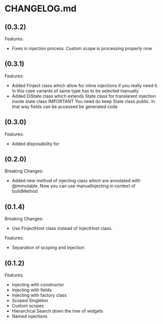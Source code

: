 # CHANGELOG.md

## (0.3.2)

Features:

  - Fixes in injection process. Custom scope is processing properly now

## (0.3.1)

Features:

  - Added FInject class which allow for inline injections if you really need it. In this case variants of same type has to be selected manually
  - Added DiState class which extends State class for translarent injection inside state class
    IMPORTANT You need do keep State class public. In that way fields can be accessed be generated code


## (0.3.0)

Features:

  - Added disposability for

## (0.2.0)

Breaking Changes:

  - Added new method of injecting class which are annotated with @immutable. Now you can use manualInjecting in context of buildMethod

## (0.1.4)

Breaking Changes:

  - Use FinjectHost class instead of InjectHost class.

Features:

  - Separation of scoping and injection


## (0.1.2)

Features:

  - Injecting with constructor
  - Injecting with fields
  - Injecting with factory class
  - Scoped Singleton
  - Custom scopes
  - Hierarchcal Search down the tree of widgets
  - Named injections